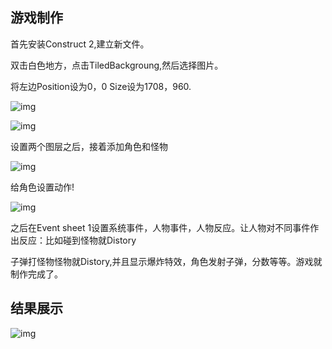 ##  游戏制作

首先安装Construct 2,建立新文件。

双击白色地方，点击TiledBackgroung,然后选择图片。

将左边Position设为0，0 Size设为1708，960.

![img](https://wx1.sinaimg.cn/mw690/006K3VXegy1fw838s7z31j31d40pc75t.jpg)

![img](https://wx2.sinaimg.cn/thumb150/006K3VXegy1fw838v2090j31cu0q916f.jpg)

设置两个图层之后，接着添加角色和怪物

![img](https://wx3.sinaimg.cn/mw690/006K3VXegy1fw8391bd6zj31dg0m1tne.jpg)

给角色设置动作!

![img](http://wx4.sinaimg.cn/large/006K3VXegy1fw86kzurqgg31gc0llkjl.gif)





之后在Event sheet 1设置系统事件，人物事件，人物反应。让人物对不同事件作出反应：比如碰到怪物就Distory

子弹打怪物怪物就Distory,并且显示爆炸特效，角色发射子弹，分数等等。游戏就制作完成了。

##  结果展示

![img](https://wx1.sinaimg.cn/mw1024/006K3VXegy1fw86k0k0a3g30p70mkx6p.gif)

